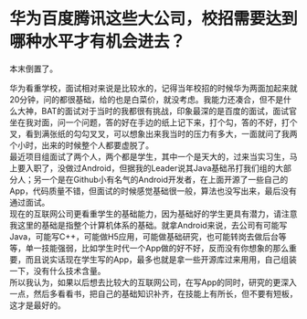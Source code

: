 # 华为百度腾讯这些大公司，校招需要达到哪种水平才有机会进去？

本末倒置了。  

华为看重学校，面试相对来说是比较水的，记得当年校招的时候华为两面加起来就20分钟，问的都很基础，给的也是白菜价，就没考虑。我能力还凑合，但不是什么大神，BAT的面试对于当时的我都很有挑战，印象最深的是百度的面试，面试官坐在我对面，问一个问题，答的好在手边的纸上记下来，打个勾，答的不好，打个叉，看到满张纸的勾勾叉叉，可以想象出来我当时的压力有多大，一面就问了我两个小时，出来的时候整个人都要虚脱了。  
最近项目组面试了两个人，两个都是学生，其中一个是天大的，过来当实习生，马上要入职了，没做过Android，但据我的Leader说其Java基础吊打我们组的大部分人；另一个是在Github小有名气的Android开发者，在上面开源了一些自己的App，代码质量不错，但面试的时候感觉基础很一般，算法也没写出来，最后没有通过面试。  
现在的互联网公司更看重学生的基础能力，因为基础好的学生更具有潜力，请注意我这里的基础是指整个计算机体系的基础。就拿Android来说，去公司有可能写Java，可能写C++，可能做H5应用，可能做基础研究，也可能转岗去做后台等等，单一技能强弱，比如学生时代一个App做的好不好，反而没有你想象的那么重要，而且说实话现在学生写的App，最多也就是拿一些开源库过来用用，自己组装一下，没有什么技术含量。  
所以我认为，如果以后想去比较大的互联网公司，在写App的同时，研究的更深入一点，然后多看看书，把自己的基础知识补齐，在技能上有所长，但不要有短板，这才是最好的。